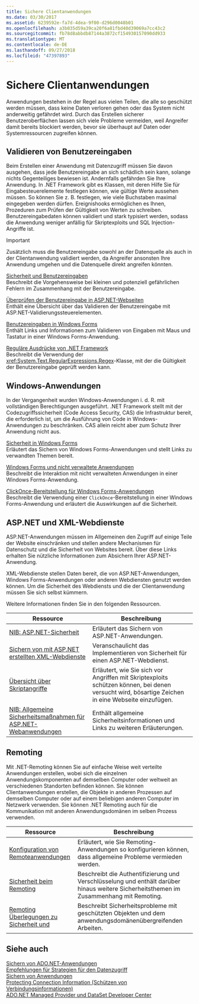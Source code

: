 ```yaml
---
title: Sichere Clientanwendungen
ms.date: 03/30/2017
ms.assetid: 6239592e-fa7d-4dea-9f00-d296d0048b01
ms.openlocfilehash: a3b035d59a39ca20f6a81fbd40d39069a7cc43c2
ms.sourcegitcommit: fb78d8abbdb87144a3872cf154930157090dd933
ms.translationtype: MT
ms.contentlocale: de-DE
ms.lasthandoff: 09/27/2018
ms.locfileid: "47397893"
---
```

# <a name="secure-client-applications"></a>Sichere Clientanwendungen
Anwendungen bestehen in der Regel aus vielen Teilen, die alle so geschützt werden müssen, dass keine Daten verloren gehen oder das System nicht anderweitig gefährdet wird. Durch das Erstellen sicherer Benutzeroberflächen lassen sich viele Probleme vermeiden, weil Angreifer damit bereits blockiert werden, bevor sie überhaupt auf Daten oder Systemressourcen zugreifen können.  
  
## <a name="validate-user-input"></a>Validieren von Benutzereingaben  
 Beim Erstellen einer Anwendung mit Datenzugriff müssen Sie davon ausgehen, dass jede Benutzereingabe an sich schädlich sein kann, solange nichts Gegenteiliges bewiesen ist. Andernfalls gefährden Sie Ihre Anwendung. In .NET Framework gibt es Klassen, mit deren Hilfe Sie für Eingabesteuerelemente festlegen können, wie gültige Werte aussehen müssen. So können Sie z. B. festlegen, wie viele Buchstaben maximal eingegeben werden dürfen. Ereignishooks ermöglichen es Ihnen, Prozeduren zum Prüfen der Gültigkeit von Werten zu schreiben. Benutzereingabedaten können validiert und stark typisiert werden, sodass die Anwendung weniger anfällig für Skriptexploits und SQL Injection-Angriffe ist.  
  
> [!IMPORTANT]
>  Zusätzlich muss die Benutzereingabe sowohl an der Datenquelle als auch in der Clientanwendung validiert werden, da Angreifer ansonsten Ihre Anwendung umgehen und die Datenquelle direkt angreifen könnten.  
  
 [Sicherheit und Benutzereingaben](../../../../docs/standard/security/security-and-user-input.md)  
 Beschreibt die Vorgehensweise bei kleinen und potenziell gefährlichen Fehlern im Zusammenhang mit der Benutzereingabe.  
  
 [Überprüfen der Benutzereingabe in ASP.NET-Webseiten](https://msdn.microsoft.com/library/4ad3dacb-89e0-4cee-89ac-40a3f2a85461)  
 Enthält eine Übersicht über das Validieren der Benutzereingabe mit ASP.NET-Validierungssteuerelementen.  
  
 [Benutzereingaben in Windows Forms](../../../../docs/framework/winforms/user-input-in-windows-forms.md)  
 Enthält Links und Informationen zum Validieren von Eingaben mit Maus und Tastatur in einer Windows Forms-Anwendung.  
  
 [Reguläre Ausdrücke von .NET Framework](../../../../docs/standard/base-types/regular-expressions.md)  
 Beschreibt die Verwendung der <xref:System.Text.RegularExpressions.Regex>-Klasse, mit der die Gültigkeit der Benutzereingabe geprüft werden kann.  
  
## <a name="windows-applications"></a>Windows-Anwendungen  
 In der Vergangenheit wurden Windows-Anwendungen i. d. R. mit vollständigen Berechtigungen ausgeführt. .NET Framework stellt mit der Codezugriffssicherheit (Code Access Security, CAS) die Infrastruktur bereit, die erforderlich ist, um die Ausführung von Code in Windows-Anwendungen zu beschränken. CAS allein reicht aber zum Schutz Ihrer Anwendung nicht aus.  
  
 [Sicherheit in Windows Forms](../../../../docs/framework/winforms/windows-forms-security.md)  
 Erläutert das Sichern von Windows Forms-Anwendungen und stellt Links zu verwandten Themen bereit.  
  
 [Windows Forms und nicht verwaltete Anwendungen](../../../../docs/framework/winforms/advanced/windows-forms-and-unmanaged-applications.md)  
 Beschreibt die Interaktion mit nicht verwalteten Anwendungen in einer Windows Forms-Anwendung.  
  
 [ClickOnce-Bereitstellung für Windows Forms-Anwendungen](https://msdn.microsoft.com/library/34d8c770-48f2-460c-8d67-4ea5684511df)  
 Beschreibt die Verwendung einer `ClickOnce`-Bereitstellung in einer Windows Forms-Anwendung und erläutert die Auswirkungen auf die Sicherheit.  
  
## <a name="aspnet-and-xml-web-services"></a>ASP.NET und XML-Webdienste  
 ASP.NET-Anwendungen müssen im Allgemeinen den Zugriff auf einige Teile der Website einschränken und stellen andere Mechanismen für Datenschutz und die Sicherheit von Websites bereit. Über diese Links erhalten Sie nützliche Informationen zum Absichern Ihrer ASP.NET-Anwendung.  
  
 XML-Webdienste stellen Daten bereit, die von ASP.NET-Anwendungen, Windows Forms-Anwendungen oder anderen Webdiensten genutzt werden können. Um die Sicherheit des Webdiensts und die der Clientanwendung müssen Sie sich selbst kümmern.  
  
 Weitere Informationen finden Sie in den folgenden Ressourcen.  
  
|Ressource|Beschreibung|  
|--------------|-----------------|  
|[NIB: ASP.NET-Sicherheit](https://msdn.microsoft.com/library/04b37532-18d9-40b4-8e5f-ee09a70b311d)|Erläutert das Sichern von ASP.NET-Anwendungen.|  
|[Sichern von mit ASP.NET erstellten XML-Webdienste](https://msdn.microsoft.com/library/354b2ab1-2782-4542-b32a-dc560178b90c)|Veranschaulicht das Implementieren von Sicherheit für einen ASP.NET-Webdienst.|  
|[Übersicht über Skriptangriffe](https://msdn.microsoft.com/library/772c7312-211a-4eb3-8d6e-eec0aa1dcc07)|Erläutert, wie Sie sich vor Angriffen mit Skriptexploits schützen können, bei denen versucht wird, bösartige Zeichen in eine Webseite einzufügen.|  
|[NIB: Allgemeine Sicherheitsmaßnahmen für ASP.NET-Webanwendungen](https://msdn.microsoft.com/library/94a52ab8-731d-417e-b997-721baf43df38)|Enthält allgemeine Sicherheitsinformationen und Links zu weiteren Erläuterungen.|  
  
## <a name="remoting"></a>Remoting  
 Mit .NET-Remoting können Sie auf einfache Weise weit verteilte Anwendungen erstellen, wobei sich die einzelnen Anwendungskomponenten auf demselben Computer oder weltweit an verschiedenen Standorten befinden können. Sie können Clientanwendungen erstellen, die Objekte in anderen Prozessen auf demselben Computer oder auf einem beliebigen anderen Computer im Netzwerk verwenden. Sie können .NET Remoting auch für die Kommunikation mit anderen Anwendungsdomänen im selben Prozess verwenden.  
  
|Ressource|Beschreibung|  
|--------------|-----------------|  
|[Konfiguration von Remoteanwendungen](https://msdn.microsoft.com/library/92c0c097-d984-4315-835b-7490ecdf1097)|Erläutert, wie Sie Remoting-Anwendungen so konfigurieren können, dass allgemeine Probleme vermieden werden.|  
|[Sicherheit beim Remoting](https://msdn.microsoft.com/library/9574262c-d4b1-41c5-8600-24ff147c0add)|Beschreibt die Authentifizierung und Verschlüsselung und enthält darüber hinaus weitere Sicherheitsthemen im Zusammenhang mit Remoting.|  
|[Remoting Überlegungen zu Sicherheit und](../../../../docs/framework/misc/security-and-remoting-considerations.md)|Beschreibt Sicherheitsprobleme mit geschützten Objekten und dem anwendungsdomänenübergreifenden Arbeiten.|  
  
## <a name="see-also"></a>Siehe auch  
 [Sichern von ADO.NET-Anwendungen](../../../../docs/framework/data/adonet/securing-ado-net-applications.md)  
 [Empfehlungen für Strategien für den Datenzugriff](https://msdn.microsoft.com/library/72411f32-d12a-4de8-b961-e54fca7faaf5)  
 [Sichern von Anwendungen](/visualstudio/ide/securing-applications)  
 [Protecting Connection Information (Schützen von Verbindungsinformationen)](../../../../docs/framework/data/adonet/protecting-connection-information.md)  
 [ADO.NET Managed Provider und DataSet Developer Center](https://go.microsoft.com/fwlink/?LinkId=217917)

